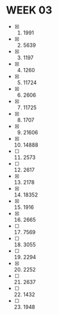 # WEEK 03
- [x] 01. 1991
- [x] 02. 5639
- [x] 03. 1197
- [x] 04. 1260
- [x] 05. 11724
- [x] 06. 2606
- [x] 07. 11725
- [x] 08. 1707
- [x] 09. 21606
- [x] 10. 14888
- [ ] 11. 2573
- [ ] 12. 2617
- [x] 13. 2178
- [x] 14. 18352
- [x] 15. 1916
- [x] 16. 2665
- [ ] 17. 7569
- [ ] 18. 3055
- [ ] 19. 2294
- [x] 20. 2252
- [ ] 21. 2637
- [ ] 22. 1432
- [ ] 23. 1948
